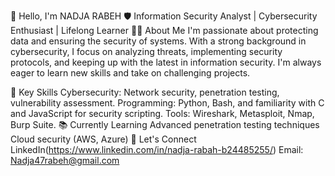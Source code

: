 👋 Hello, I'm NADJA RABEH
🛡️ Information Security Analyst | Cybersecurity Enthusiast | Lifelong Learner
🧑‍💻 About Me
I'm passionate about protecting data and ensuring the security of systems. With a strong background in cybersecurity, I focus on analyzing threats, implementing security protocols, and keeping up with the latest in information security. I'm always eager to learn new skills and take on challenging projects.

🌟 Key Skills
Cybersecurity: Network security, penetration testing, vulnerability assessment.
Programming: Python, Bash, and familiarity with C and JavaScript for security scripting.
Tools: Wireshark, Metasploit, Nmap, Burp Suite.
📚 Currently Learning
Advanced penetration testing techniques
Cloud security (AWS, Azure)
💬 Let's Connect
LinkedIn(https://www.linkedin.com/in/nadja-rabah-b24485255/)
Email: Nadja47rabeh@gmail.com
